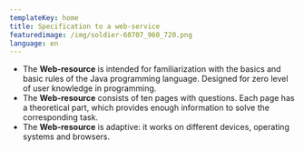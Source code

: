 ```yaml
---
templateKey: home
title: Specification to a web-service
featuredimage: /img/soldier-60707_960_720.png
language: en
---
```


- The **Web-resource** is intended for familiarization with the basics and basic rules of the Java programming language. Designed for zero level of user knowledge in programming.
- The **Web-resource** consists of ten pages with questions. Each page has a theoretical part, which provides enough information to solve the corresponding task.
- The **Web-resource** is adaptive: it works on different devices, operating systems and browsers.

